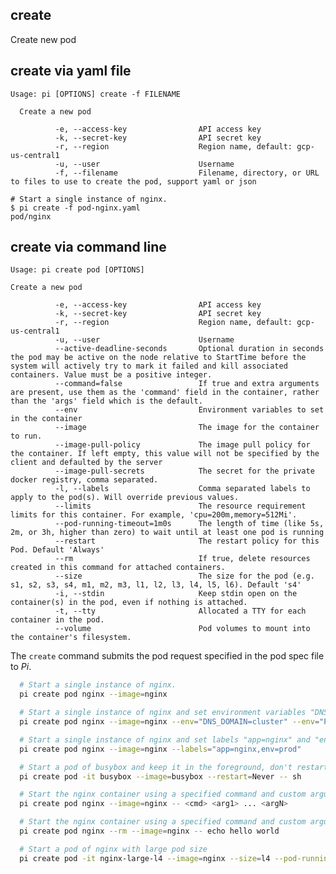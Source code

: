 create
------------------------------
Create new pod

## create via yaml file
    Usage: pi [OPTIONS] create -f FILENAME
  
      Create a new pod

              -e, --access-key                API access key
              -k, --secret-key                API secret key
              -r, --region                    Region name, default: gcp-us-central1
              -u, --user                      Username
              -f, --filename                  Filename, directory, or URL to files to use to create the pod, support yaml or json

```
# Start a single instance of nginx.
$ pi create -f pod-nginx.yaml
pod/nginx
```

## create via command line

    Usage: pi create pod [OPTIONS]

    Create a new pod

              -e, --access-key                API access key
              -k, --secret-key                API secret key
              -r, --region                    Region name, default: gcp-us-central1
              -u, --user                      Username
              --active-deadline-seconds       Optional duration in seconds the pod may be active on the node relative to StartTime before the system will actively try to mark it failed and kill associated containers. Value must be a positive integer.
              --command=false                 If true and extra arguments are present, use them as the 'command' field in the container, rather than the 'args' field which is the default.
              --env                           Environment variables to set in the container
              --image                         The image for the container to run.
              --image-pull-policy             The image pull policy for the container. If left empty, this value will not be specified by the client and defaulted by the server
              --image-pull-secrets            The secret for the private docker registry, comma separated.
              -l, --labels                    Comma separated labels to apply to the pod(s). Will override previous values.
              --limits                        The resource requirement limits for this container. For example, 'cpu=200m,memory=512Mi'.
              --pod-running-timeout=1m0s      The length of time (like 5s, 2m, or 3h, higher than zero) to wait until at least one pod is running
              --restart                       The restart policy for this Pod. Default 'Always'
              --rm                            If true, delete resources created in this command for attached containers.
              --size                          The size for the pod (e.g. s1, s2, s3, s4, m1, m2, m3, l1, l2, l3, l4, l5, l6). Default 's4'
              -i, --stdin                     Keep stdin open on the container(s) in the pod, even if nothing is attached.
              -t, --tty                       Allocated a TTY for each container in the pod.
              --volume                        Pod volumes to mount into the container's filesystem.

The `create` command submits the pod request specified in the pod spec file to _Pi_.

```sh
  # Start a single instance of nginx.
  pi create pod nginx --image=nginx

  # Start a single instance of nginx and set environment variables "DNS_DOMAIN=cluster" and "POD_NAMESPACE=default" in the container.
  pi create pod nginx --image=nginx --env="DNS_DOMAIN=cluster" --env="POD_NAMESPACE=default"

  # Start a single instance of nginx and set labels "app=nginx" and "env=prod" in the container.
  pi create pod nginx --image=nginx --labels="app=nginx,env=prod"

  # Start a pod of busybox and keep it in the foreground, don't restart it if it exits.
  pi create pod -it busybox --image=busybox --restart=Never -- sh

  # Start the nginx container using a specified command and custom arguments.
  pi create pod nginx --image=nginx -- <cmd> <arg1> ... <argN>

  # Start the nginx container using a specified command and custom arguments.
  pi create pod nginx --rm --image=nginx -- echo hello world

  # Start a pod of nginx with large pod size
  pi create pod -it nginx-large-l4 --image=nginx --size=l4 --pod-running-timeout=3m -- sh
```
